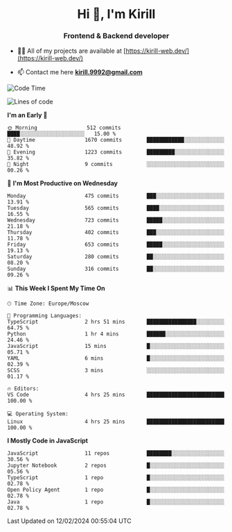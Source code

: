 <h1 align="center">Hi 👋, I'm Kirill</h1>
<h3 align="center">Frontend & Backend developer</h3>

- 👨‍💻 All of my projects are available at [https://kirill-web.dev/](https://kirill-web.dev/)

- 📫 Contact me here **kirill.9992@gmail.com**











<!--START_SECTION:waka-->
![Code Time](http://img.shields.io/badge/Code%20Time-1%2C649%20hrs%207%20mins-blue)

![Lines of code](https://img.shields.io/badge/From%20Hello%20World%20I%27ve%20Written-4.2%20million%20lines%20of%20code-blue)

**I'm an Early 🐤** 

```text
🌞 Morning                512 commits         ████░░░░░░░░░░░░░░░░░░░░░   15.00 % 
🌆 Daytime                1670 commits        ████████████░░░░░░░░░░░░░   48.92 % 
🌃 Evening                1223 commits        █████████░░░░░░░░░░░░░░░░   35.82 % 
🌙 Night                  9 commits           ░░░░░░░░░░░░░░░░░░░░░░░░░   00.26 % 
```
📅 **I'm Most Productive on Wednesday** 

```text
Monday                   475 commits         ███░░░░░░░░░░░░░░░░░░░░░░   13.91 % 
Tuesday                  565 commits         ████░░░░░░░░░░░░░░░░░░░░░   16.55 % 
Wednesday                723 commits         █████░░░░░░░░░░░░░░░░░░░░   21.18 % 
Thursday                 402 commits         ███░░░░░░░░░░░░░░░░░░░░░░   11.78 % 
Friday                   653 commits         █████░░░░░░░░░░░░░░░░░░░░   19.13 % 
Saturday                 280 commits         ██░░░░░░░░░░░░░░░░░░░░░░░   08.20 % 
Sunday                   316 commits         ██░░░░░░░░░░░░░░░░░░░░░░░   09.26 % 
```


📊 **This Week I Spent My Time On** 

```text
🕑︎ Time Zone: Europe/Moscow

💬 Programming Languages: 
TypeScript               2 hrs 51 mins       ████████████████░░░░░░░░░   64.75 % 
Python                   1 hr 4 mins         ██████░░░░░░░░░░░░░░░░░░░   24.46 % 
JavaScript               15 mins             █░░░░░░░░░░░░░░░░░░░░░░░░   05.71 % 
YAML                     6 mins              █░░░░░░░░░░░░░░░░░░░░░░░░   02.39 % 
SCSS                     3 mins              ░░░░░░░░░░░░░░░░░░░░░░░░░   01.17 % 

🔥 Editors: 
VS Code                  4 hrs 25 mins       █████████████████████████   100.00 % 

💻 Operating System: 
Linux                    4 hrs 25 mins       █████████████████████████   100.00 % 
```

**I Mostly Code in JavaScript** 

```text
JavaScript               11 repos            ████████░░░░░░░░░░░░░░░░░   30.56 % 
Jupyter Notebook         2 repos             █░░░░░░░░░░░░░░░░░░░░░░░░   05.56 % 
TypeScript               1 repo              █░░░░░░░░░░░░░░░░░░░░░░░░   02.78 % 
Open Policy Agent        1 repo              █░░░░░░░░░░░░░░░░░░░░░░░░   02.78 % 
Java                     1 repo              █░░░░░░░░░░░░░░░░░░░░░░░░   02.78 % 
```




 Last Updated on 12/02/2024 00:55:04 UTC
<!--END_SECTION:waka-->
